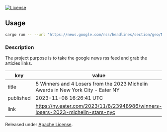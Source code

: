 [![License](https://badgen.net/github/license/Bedunkevich/google-news-parser)](./LICENSE)
## Usage

```sh
cargo run -- --url 'https://news.google.com/rss/headlines/section/geo/NY?hl=en-US&gl=US&ceid=US:en'
```

### Description
The project purpose is to take the google news rss feed and grab the articles links.


|  key | value  |
| ------------ | ------------ |
|  title |  5 Winners and 4 Losers from the 2023 Michelin Awards in New York City - Eater NY |
|  published | 2023-11-08 16:26:41 UTC  |
|  link | https://ny.eater.com/2023/11/8/23948986/winners-losers-2023-michelin-stars-nyc  |

Released under [Apache License](./LICENSE).
